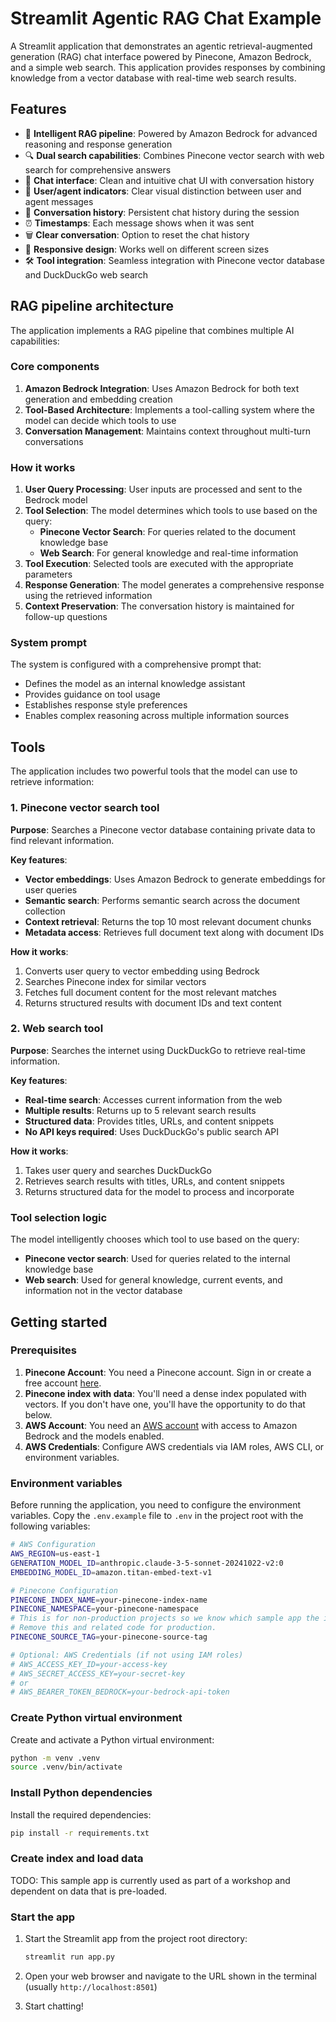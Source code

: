 # Streamlit Agentic RAG Chat Example

A Streamlit application that demonstrates an agentic retrieval-augmented generation (RAG) chat interface powered by Pinecone, Amazon Bedrock, and a simple web search. This application provides responses by combining knowledge from a vector database with real-time web search results.

## Features

- 🤖 **Intelligent RAG pipeline**: Powered by Amazon Bedrock for advanced reasoning and response generation
- 🔍 **Dual search capabilities**: Combines Pinecone vector search with web search for comprehensive answers
- 💬 **Chat interface**: Clean and intuitive chat UI with conversation history
- 👤 **User/agent indicators**: Clear visual distinction between user and agent messages
- 📝 **Conversation history**: Persistent chat history during the session
- ⏰ **Timestamps**: Each message shows when it was sent
- 🗑️ **Clear conversation**: Option to reset the chat history
- 📱 **Responsive design**: Works well on different screen sizes
- 🛠️ **Tool integration**: Seamless integration with Pinecone vector database and DuckDuckGo web search

## RAG pipeline architecture

The application implements a RAG pipeline that combines multiple AI capabilities:

### Core components

1. **Amazon Bedrock Integration**: Uses Amazon Bedrock for both text generation and embedding creation
2. **Tool-Based Architecture**: Implements a tool-calling system where the model can decide which tools to use
3. **Conversation Management**: Maintains context throughout multi-turn conversations

### How it works

1. **User Query Processing**: User inputs are processed and sent to the Bedrock model
2. **Tool Selection**: The model determines which tools to use based on the query:
   - **Pinecone Vector Search**: For queries related to the document knowledge base
   - **Web Search**: For general knowledge and real-time information
3. **Tool Execution**: Selected tools are executed with the appropriate parameters
4. **Response Generation**: The model generates a comprehensive response using the retrieved information
5. **Context Preservation**: The conversation history is maintained for follow-up questions

### System prompt

The system is configured with a comprehensive prompt that:
- Defines the model as an internal knowledge assistant
- Provides guidance on tool usage
- Establishes response style preferences
- Enables complex reasoning across multiple information sources

## Tools

The application includes two powerful tools that the model can use to retrieve information:

### 1. Pinecone vector search tool

**Purpose**: Searches a Pinecone vector database containing private data to find relevant information.

**Key features**:
- **Vector embeddings**: Uses Amazon Bedrock to generate embeddings for user queries
- **Semantic search**: Performs semantic search across the document collection
- **Context retrieval**: Returns the top 10 most relevant document chunks
- **Metadata access**: Retrieves full document text along with document IDs

**How it works**:
1. Converts user query to vector embedding using Bedrock
2. Searches Pinecone index for similar vectors
3. Fetches full document content for the most relevant matches
4. Returns structured results with document IDs and text content

### 2. Web search tool

**Purpose**: Searches the internet using DuckDuckGo to retrieve real-time information.

**Key features**:
- **Real-time search**: Accesses current information from the web
- **Multiple results**: Returns up to 5 relevant search results
- **Structured data**: Provides titles, URLs, and content snippets
- **No API keys required**: Uses DuckDuckGo's public search API

**How it works**:
1. Takes user query and searches DuckDuckGo
2. Retrieves search results with titles, URLs, and content snippets
3. Returns structured data for the model to process and incorporate

### Tool selection logic

The model intelligently chooses which tool to use based on the query:
- **Pinecone vector search**: Used for queries related to the internal knowledge base
- **Web search**: Used for general knowledge, current events, and information not in the vector database

## Getting started

### Prerequisites

1. **Pinecone Account**: You need a Pinecone account. Sign in or create a free account [here](https://app.pinecone.io.).
2. **Pinecone index with data**: You'll need a dense index populated with vectors. If you don't have one, you'll have the opportunity to do that below.
1. **AWS Account**: You need an [AWS account](https://aws.amazon.com/premiumsupport/knowledge-center/create-and-activate-aws-account/) with access to Amazon Bedrock and the models enabled.
3. **AWS Credentials**: Configure AWS credentials via IAM roles, AWS CLI, or environment variables.

### Environment variables

Before running the application, you need to configure the environment variables. Copy the `.env.example` file to `.env` in the project root with the following variables:

```bash
# AWS Configuration
AWS_REGION=us-east-1
GENERATION_MODEL_ID=anthropic.claude-3-5-sonnet-20241022-v2:0
EMBEDDING_MODEL_ID=amazon.titan-embed-text-v1

# Pinecone Configuration
PINECONE_INDEX_NAME=your-pinecone-index-name
PINECONE_NAMESPACE=your-pinecone-namespace
# This is for non-production projects so we know which sample app the index came from.
# Remove this and related code for production.
PINECONE_SOURCE_TAG=your-pinecone-source-tag

# Optional: AWS Credentials (if not using IAM roles)
# AWS_ACCESS_KEY_ID=your-access-key
# AWS_SECRET_ACCESS_KEY=your-secret-key
# or
# AWS_BEARER_TOKEN_BEDROCK=your-bedrock-api-token
```

### Create Python virtual environment

Create and activate a Python virtual environment:

   ```bash
   python -m venv .venv
   source .venv/bin/activate
   ```

### Install Python dependencies

Install the required dependencies:
   ```bash
   pip install -r requirements.txt
   ```

### Create index and load data

TODO: This sample app is currently used as part of a workshop and dependent on data that is pre-loaded.

### Start the app

1. Start the Streamlit app from the project root directory:
   ```bash
   streamlit run app.py
   ```

2. Open your web browser and navigate to the URL shown in the terminal (usually `http://localhost:8501`)

3. Start chatting!
